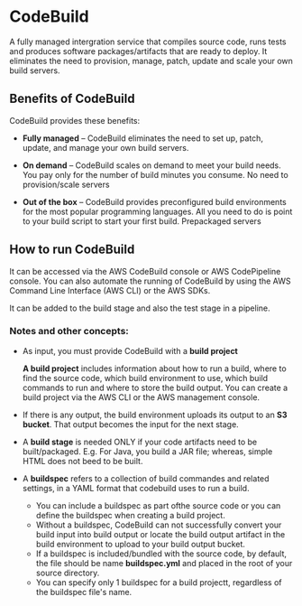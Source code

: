 # CodeBuild
A fully managed intergration service that compiles source code, runs tests and produces software packages/artifacts that are ready to deploy. It eliminates the need to provision, manage, patch, update and scale your own build servers.

## Benefits of CodeBuild

CodeBuild provides these benefits:

* **Fully managed** – CodeBuild eliminates the need to set up, patch, update, and manage your own build servers.

* **On demand** – CodeBuild scales on demand to meet your build needs. You pay only for the number of build minutes you consume. No need to provision/scale servers

* **Out of the box** – CodeBuild provides preconfigured build environments for the most popular programming languages. All you need to do is point to your build script to start your first build. Prepackaged servers

## How to run CodeBuild

It can be accessed via the AWS CodeBuild console or AWS CodePipeline console. You can also automate the running of CodeBuild by using the AWS Command Line Interface (AWS CLI) or the AWS SDKs. 

It can be added to the build stage and also the test stage in a pipeline.

### Notes and other concepts:
* As input, you must provide CodeBuild with a **build project**

    **A build project** includes information about how to run a build, where to find the source code, which build environment to use, which build commands to run and where to store the build output. You can create a build project via the AWS CLI or the AWS management console.

* If there is any output, the build environment uploads its output to an **S3 bucket**. That output becomes the input for the next stage.

* A **build stage** is needed ONLY if your code artifacts need to be built/packaged. E.g. For Java, you build a JAR file; whereas, simple HTML does not beed to be built.

* A **buildspec** refers to a collection of build commandes and related settings, in a YAML format that codebuild uses to run a build.
    - You can include a buildspec as part ofthe source code or you can define the buildspec when creating a build project.
    - Without a buildspec, CodeBuild can not successfully convert your build input into build output or locate the build output artifact in the build environment to upload to your build output bucket.
    - If a buildspec is included/bundled with the source code, by default, the file should be name **buildspec.yml** and placed in the root of your source directory.
    - You can specify only 1 buildspec for a build projectt, regardless of the buildspec file's name.